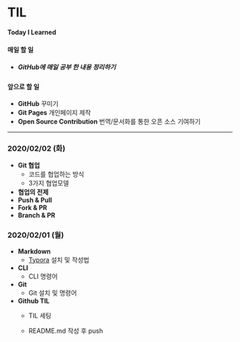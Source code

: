 # TIL
 


**Today I Learned**

  
     
  
 
 
#### 매일 할 일

* ##### GitHub에 매일 공부 한 내용 정리하기
 
 
#### 앞으로 할 일

* __GitHub__ 꾸미기
* __Git Pages__ 개인페이지 제작
* **Open Source Contribution** 번역/문서화를 통한 오픈 소스 기여하기



---
 
### 2020/02/02 (화)

* **Git 협업**
  * 코드를 협업하는 방식
  * 3가지 협업모델
* **협업의 전제**
* **Push & Pull**
* **Fork & PR**
* **Branch & PR**



### 2020/02/01 (월)

- __Markdown__
  - [Typora](https://typora.io/) 설치 및 작성법
- __CLI__
  - CLI 명령어
- __Git__
  - Git 설치 및 명령어 
- **Github TIL**
  - TIL 세팅

  - README.md 작성 후 push
